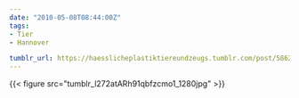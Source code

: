 ```yaml
---
date: "2010-05-08T08:44:00Z"
tags:
- Tier
- Hannover

tumblr_url: https://haesslicheplastiktiereundzeugs.tumblr.com/post/586288410
---
```

{{< figure src="tumblr_l272atARh91qbfzcmo1_1280jpg" >}} 

